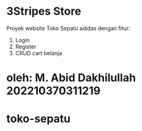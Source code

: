 
# 3Stripes Store
Proyek website Toko Sepatu adidas dengan fitur: 
1. Login
2. Register
3. CRUD cart belanja

oleh: M. Abid Dakhilullah
      202210370311219
=======
# toko-sepatu
